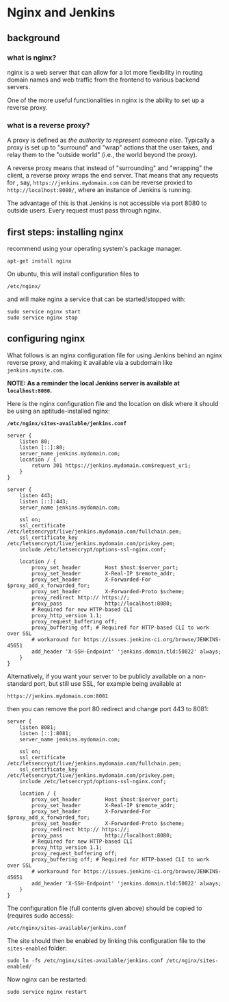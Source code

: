 # Nginx and Jenkins

## background

### what is nginx?

nginx is a web server that can allow for a lot more flexibility
in routing domain names and web traffic from the frontend to
various backend servers.

One of the more useful functionalities in nginx is the ability to
set up a reverse proxy.

### what is a reverse proxy?

A proxy is defined as _the authority to represent someone else_.
Typically a proxy is set up to "surround" and "wrap" actions that
the user takes, and relay them to the "outside world" (i.e., the 
world beyond the proxy).

A reverse proxy means that instead of "surrounding" and "wrapping"
the client, a reverse proxy wraps the end server. That means that
any requests for , say, `https://jenkins.mydomain.com` can be reverse 
proxied to `http://localhost:8080/`, where an instance of Jenkins
is running.

The advantage of this is that Jenkins is not accessible via port
8080 to outside users. Every request must pass through nginx.

## first steps: installing nginx

recommend using your operating system's package manager.

```
apt-get install nginx
```

On ubuntu, this will install configuration files to

```
/etc/nginx/
```

and will make nginx a service that can be started/stopped with:

```
sudo service nginx start
sudo service nginx stop
```

## configuring nginx

What follows is an nginx configuration file for
using Jenkins behind an nginx reverse proxy, and
making it available via a subdomain like `jenkins.mysite.com`.

**NOTE: As a reminder the local Jenkins server is available at
`localhost:8080`.**

Here is the nginx configuration file and the location
on disk where it should be using an aptitude-installed
nginx:

**`/etc/nginx/sites-available/jenkins.conf`**

```plain
server {
    listen 80;
    listen [::]:80;
    server_name jenkins.mydomain.com;
    location / {
        return 301 https://jenkins.mydomain.com$request_uri;
    }
}

server {
    listen 443;
    listen [::]:443;
    server_name jenkins.mydomain.com;

    ssl on;
    ssl_certificate /etc/letsencrypt/live/jenkins.mydomain.com/fullchain.pem;
    ssl_certificate_key /etc/letsencrypt/live/jenkins.mydomain.com/privkey.pem;
    include /etc/letsencrypt/options-ssl-nginx.conf;
 
    location / {
        proxy_set_header        Host $host:$server_port;
        proxy_set_header        X-Real-IP $remote_addr;
        proxy_set_header        X-Forwarded-For $proxy_add_x_forwarded_for;
        proxy_set_header        X-Forwarded-Proto $scheme;
        proxy_redirect http:// https://;
        proxy_pass              http://localhost:8080;
        # Required for new HTTP-based CLI
        proxy_http_version 1.1;
        proxy_request_buffering off;
        proxy_buffering off; # Required for HTTP-based CLI to work over SSL
        # workaround for https://issues.jenkins-ci.org/browse/JENKINS-45651
        add_header 'X-SSH-Endpoint' 'jenkins.domain.tld:50022' always;
    }
}
```

Alternatively, if you want your server to be publicly available on a non-standard 
port, but still use SSL, for example being available at

```
https://jenkins.mydomain.com:8081
```

then you can remove the port 80 redirect and change port 443 to 8081:

```
server {
    listen 8081;
    listen [::]:8081;
    server_name jenkins.mydomain.com;

    ssl on;
    ssl_certificate /etc/letsencrypt/live/jenkins.mydomain.com/fullchain.pem;
    ssl_certificate_key /etc/letsencrypt/live/jenkins.mydomain.com/privkey.pem;
    include /etc/letsencrypt/options-ssl-nginx.conf;
 
    location / {
        proxy_set_header        Host $host:$server_port;
        proxy_set_header        X-Real-IP $remote_addr;
        proxy_set_header        X-Forwarded-For $proxy_add_x_forwarded_for;
        proxy_set_header        X-Forwarded-Proto $scheme;
        proxy_redirect http:// https://;
        proxy_pass              http://localhost:8080;
        # Required for new HTTP-based CLI
        proxy_http_version 1.1;
        proxy_request_buffering off;
        proxy_buffering off; # Required for HTTP-based CLI to work over SSL
        # workaround for https://issues.jenkins-ci.org/browse/JENKINS-45651
        add_header 'X-SSH-Endpoint' 'jenkins.domain.tld:50022' always;
    }
}
```

The configuration file (full contents given above) should be copied to
(requires sudo access):

```
/etc/nginx/sites-available/jenkins.conf
```

The site should then be enabled by linking this configuration
file to the `sites-enabled` folder:

```
sudo ln -fs /etc/nginx/sites-available/jenkins.conf /etc/nginx/sites-enabled/
```

Now nginx can be restarted:

```
sudo service nginx restart
```


